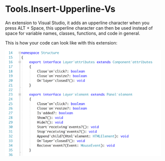 # Tools.Insert-Upperline-Vs
An extension to Visual Studio, it adds an upperline character when you press ALT + Space, this upperline character can then be used instead of space for variable names, classes, functions, and code in general.

This is how your code can look like with this extension:

![Image of Example](https://github.com/stru-ca/Tools.Insert-Upperline-Vs/blob/master/Images/Example.PNG)
